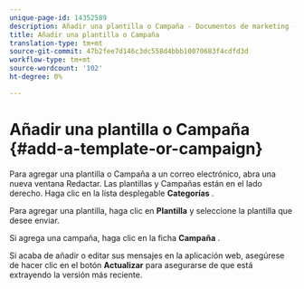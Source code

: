 ```yaml
---
unique-page-id: 14352589
description: Añadir una plantilla o Campaña - Documentos de marketing - Documentación del producto
title: Añadir una plantilla o Campaña
translation-type: tm+mt
source-git-commit: 47b2fee7d146c3dc558d4bbb10070683f4cdfd3d
workflow-type: tm+mt
source-wordcount: '102'
ht-degree: 0%

---
```



# Añadir una plantilla o Campaña {#add-a-template-or-campaign}

Para agregar una plantilla o Campaña a un correo electrónico, abra una nueva ventana Redactar. Las plantillas y Campañas están en el lado derecho. Haga clic en la lista desplegable **Categorías** .

Para agregar una plantilla, haga clic en **Plantilla** y seleccione la plantilla que desee enviar.

Si agrega una campaña, haga clic en la ficha **Campaña** .

Si acaba de añadir o editar sus mensajes en la aplicación [](http://toutapp.com/login)web, asegúrese de hacer clic en el botón **Actualizar** para asegurarse de que está extrayendo la versión más reciente.
